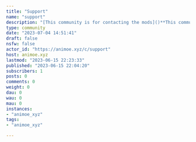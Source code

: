 ```yaml
---
title: "Support" 
name: "support"
description: "[This community is for contacting the mods]()**This community is for:**- Questions about this server.- Requests for new community.- Technical support.- News about this server.- Suggestions.**Rules:**- Follow the site rules.- Use this community only for the list above."
type: community
date: "2023-07-04 14:51:41"
draft: false
nsfw: false
actor_id: "https://animoe.xyz/c/support"
host: animoe.xyz
lastmod: "2023-06-15 22:23:33"
published: "2023-06-15 22:04:20"
subscribers: 1
posts: 0
comments: 0
weight: 0
dau: 0
wau: 0
mau: 0
instances:
- "animoe_xyz"
tags: 
- "animoe_xyz"

---
```

